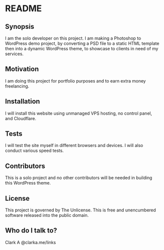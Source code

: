 # README #

## Synopsis

I am the solo developer on this project.  I am making a Photoshop to WordPress demo project, by converting a PSD file to a static HTML template then into a dynamic WordPress theme, to showcase to clients in need of my services.

## Motivation

I am doing this project for portfolio purposes and to earn extra money freelancing.

## Installation

I will install this website using unmanaged VPS hosting, no control panel, and Cloudflare.

## Tests

I will test the site myself in different browsers and devices.  I will also conduct various speed tests.

## Contributors

This is a solo project and no other contributors will be needed in building this WordPress theme.

## License

This project is governed by The Unlicense.  This is free and unencumbered software released into the public domain.

## Who do I talk to?

Clark A
@clarka.me/links
